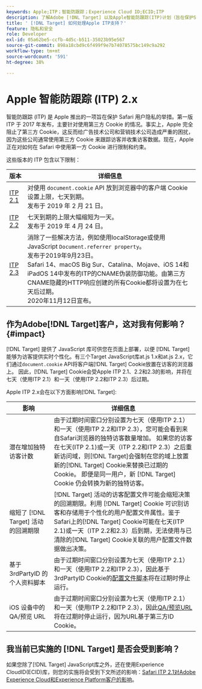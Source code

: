 ```yaml
---
keywords: Apple;ITP；智能防跟踪；Experience Cloud ID;ECID;ITP
description: 了解Adobe [!DNL Target] 以及Apple智能防跟踪(ITP)计划（旨在保护Safari用户隐私）的影响。
title: ' [!DNL Target] 如何处理Apple ITP支持？'
feature: 隐私和安全
role: Developer
exl-id: 05a62be5-ccfb-4d5c-b511-35023b95e567
source-git-commit: 898a18cbd9c6f499f9e7b74078575bc149c9a292
workflow-type: tm+mt
source-wordcount: '591'
ht-degree: 38%

---
```


# Apple 智能防跟踪 (ITP) 2.x

智能防跟踪 (ITP) 是 Apple 推出的一项旨在保护 Safari 用户隐私的举措。第一版 ITP 于 2017 年发布，主要针对使用第三方 Cookie 的情况。事实上，Apple 完全阻止了第三方 Cookie，这反而给广告技术公司和营销技术公司造成严重的困扰，因为这些公司通常使用第三方 Cookie 来跟踪访客并收集访客数据。现在，Apple 正在对如何在 Safari 中使用第一方 Cookie 进行限制和约束。

这些版本的 ITP 包含以下限制：

| 版本 | 详细信息 |
| --- | --- |
| [ITP 2.1](https://webkit.org/blog/8613/intelligent-tracking-prevention-2-1/) | 对使用 `document.cookie` API 放到浏览器中的客户端 Cookie 设置上限，七天到期。<br>发布于 2019 年 2 月 21 日。 |
| [ITP 2.2](https://webkit.org/blog/8828/intelligent-tracking-prevention-2-2/) | 七天到期的上限大幅缩短为一天。<br>发布于 2019 年 4 月 24 日。 |
| [ITP 2.3](https://webkit.org/blog/9521/intelligent-tracking-prevention-2-3/) | 消除了一些解决方法，例如使用localStorage或使用JavaScript `Document.referrer property`。<br>发布于2019年9月23日。<br>Safari 14、macOS Big Sur、Catalina、Mojave、iOS 14和iPadOS 14中发布的ITP的CNAME伪装防御功能。由第三方CNAME隐藏的HTTP响应创建的所有Cookie都将设置为在七天后过期。<br>2020年11月12日宣布。 |

## 作为Adobe[!DNL Target]客户，这对我有何影响？ {#impact}

[!DNL Target] 提供了 JavaScript 库可供您在页面上部署，以便 [!DNL Target] 能够为访客提供实时个性化。有三个Target JavaScript库at.js 1.x和at.js 2.x，它们通过`document.cookie` API将客户端[!DNL Target] Cookie放置在访客的浏览器上。 因此，[!DNL Target] Cookie会受Apple ITP 2.1、2.2和2.3的影响，并将在七天（使用ITP 2.1）和一天（使用ITP 2.2和ITP 2.3）后过期。

Apple ITP 2.x会在以下方面影响[!DNL Target]:

| 影响 | 详细信息 |
| --- | --- |
| 潜在增加独特访客计数 | 由于过期时间窗口分别设置为七天（使用ITP 2.1）和一天（使用ITP 2.2和ITP 2.3），您可能会看到来自Safari浏览器的独特访客数量增加。 如果您的访客在七天(ITP 2.1)或一天（ITP 2.2和ITP 2.3）之后重新访问域，则[!DNL Target]会强制在您的域上放置新的[!DNL Target] Cookie来替换已过期的Cookie。 即便是同一用户，新 [!DNL Target] Cookie 仍会转换为新的独特访客。 |
| 缩短了 [!DNL Target] 活动的回溯期限 | [!DNL Target] 活动的访客配置文件可能会缩短决策的回溯期限。利用 [!DNL Target] Cookie 可识别访客和存储用于个性化的用户配置文件属性。鉴于Safari上的[!DNL Target] Cookie可能在七天(ITP 2.1)或一天（ITP 2.2和2.3）后到期，无法使用与已清除的[!DNL Target] Cookie关联的用户配置文件数据做出决策。 |
| 基于 3rdPartyID 的个人资料脚本 | 由于过期时间窗口分别设置为七天（使用ITP 2.1）和一天（使用ITP 2.2和ITP 2.3），因此基于3rdPartyID Cookie的[配置文件脚本](/help/c-target/c-visitor-profile/profile-parameters.md)将在过期时停止运行。 |
| iOS 设备中的 QA/预览 URL | 由于过期时间窗口分别设置为七天（使用ITP 2.1）和一天（使用ITP 2.2和ITP 2.3），因此[QA/预览URL](/help/c-activities/c-activity-qa/activity-qa.md)将在过期时停止运行，因为URL基于第三方ID Cookie。 |

## 我当前已实施的 [!DNL Target] 是否会受到影响？

如果您除了[!DNL Target] JavaScript库之外，还在使用Experience CloudID(ECID)库，则您的实施将会受到下文所述的影响：[Safari ITP 2.1对Adobe Experience Cloud和Experience Platform客户的影响](https://medium.com/adobetech/safari-itp-2-1-impact-on-adobe-experience-cloud-customers-9439cecb55ac)。
